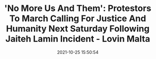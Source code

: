 ---
"title": "'No More Us And Them': Protestors To March Calling For Justice And Humanity Next Saturday Following Jaiteh Lamin Incident - Lovin Malta"
"date": "2021-10-25 15:50:54"
"feed_name": "GOOGLENEWSCONSTRUCTION"
"feed_website": "https://news.google.com/search?q=construction%2Bincident&hl=en-US&gl=US&ceid=US:en"
"feed_rss": "https://news.google.com/rss/search?q=construction%2Bincident&hl=en-US&gl=US&ceid=US:en"
"link": "https://lovinmalta.com/malta/no-more-us-and-them-protestors-to-march-calling-for-justice-and-humanity-next-saturday-following-jaiteh-lamin-incident/"
"source": "{'href': 'https://lovinmalta.com', 'title': 'Lovin Malta'}"
"file": "_posts/2021-1-1-43e5b8f586f503167403874f84a1544ce051b9c9.md"
"accident": "0"
"drilling": "0"
"dead": "0"
"injured": "0"
"arrested": "0"
"place": "unknown place"
"where": "unknown site"
"causes": "unknown"
"place_uri": "unknown place"
---